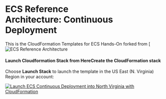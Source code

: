 # ECS Reference Architecture: Continuous Deployment

This is the CloudFormation Templates for ECS Hands-On forked from [![ECS Reference Architecture](https://github.com/awslabs/ecs-refarch-continuous-deployment)

#### Launch Cloudformation Stack from HereCreate the CloudFormation stack

Choose **Launch Stack** to launch the template in the US East (N. Virginia) Region in your account:

[![Launch ECS Continuous Deployment into North Virginia with CloudFormation](images/cloudformation-launch-stack.png)](https://console.aws.amazon.com/cloudformation/home?region=us-east-1#/stacks/new?stackName=ecs-cd&templateURL=https://s3.amazonaws.com/ecs-hands-on-hideyy/ecs-refarch-continuous-deployment.yaml)

